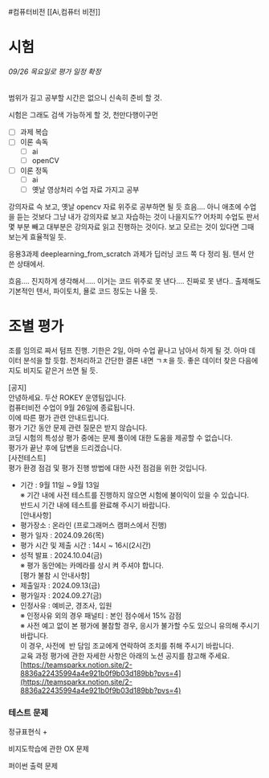 #컴퓨터비전 
[[Ai,컴퓨터 비전]]

# 시험
###### 09/26 목요일로 평가 일정 확정
범위가 길고 공부할 시간은 없으니 신속히 준비 할 것.

시험은 그래도 검색 가능하게 할 것, 천만다행이구먼

- [ ] 과제 복습
- [ ] 이론 속독
	- [ ] ai
	- [ ] openCV
- [ ] 이론 정독
	- [ ] ai
	- [ ] 옛날 영상처리 수업 자료 가지고 공부

강의자료 슥 보고, 옛날 opencv 자료 위주로 공부하면 될 듯
흐음.... 아니 애초에 수업을 듣는 것보다 그냥 내가 강의자료 보고 자습하는 것이 나을지도?? 어차피 수업도 판서 몇 부분 빼고 대부분은 강의자료 읽고 진행하는 것이다. 보고 모르는 것이 있다면 그때 보는게 효율적일 듯.

응용3과제 deeplearning_from_scratch 과제가 딥러닝 코드 쪽 다 정리 됨. 텐서 안 쓴 상태에서.

흐음.... 진지하게 생각해서..... 이거는 코드 위주로 못 낸다.... 진짜로 못 낸다..
출제해도 기본적인 텐서, 파이토치, 욜로 코드 정도는 나올 듯.
# 조별 평가
조를 임의로 짜서 텀프 진행. 기한은 2일, 아마 수업 끝나고 남아서 하게 될 것.
아마 데이터 분석을 할 듯함. 전처리하고 간단한 결론 내면 ㄱㅊ을 듯.
좋은 데이터 찾은 다음에 지도 비지도 같은거 쓰면 될 듯.


\[공지]  
안녕하세요. 두산 ROKEY 운영팀입니다.  
컴퓨터비전 수업이 9월 26일에 종료됩니다.  
이에 따른 평가 관련 안내드립니다.  
평가 기간 동안 문제 관련 질문은 받지 않습니다.  
코딩 시험의 특성상 평가 중에는 문제 풀이에 대한 도움을 제공할 수 없습니다.  
평가가 끝난 후에 답변을 드리겠습니다.  
[사전테스트]  
평가 환경 점검 및 평가 진행 방법에 대한 사전 점검을 위한 것입니다.  
- 기간 : 9월 11일 ~ 9월 13일  
※ 기간 내에 사전 테스트를 진행하지 않으면 시험에 불이익이 있을 수 있습니다.  
반드시 기간 내에 테스트를 완료해 주시기 바랍니다.  
[안내사항]  
- 평가장소 : 온라인 (프로그래머스 캠퍼스에서 진행)  
- 평가 일자 : 2024.09.26(목)  
- 평가 시간 및 제출 시간 : 14시 ~ 16시(2시간)  
- 성적 발표 : 2024.10.04(금)  
※ 평가 동안에는 카메라를 상시 켜 주셔야 합니다.  
[평가 불참 시 안내사항]  
- 제출일자 : 2024.09.13(금)  
- 평가일자 : 2024.09.27(금)  
- 인정사유 : 예비군, 경조사, 입원  
※ 인정사유 외의 경우 패널티 : 본인 점수에서 15% 감점  
※ 사전 예고 없이 본 평가에 불참할 경우, 응시가 불가할 수도 있으니 유의해 주시기 바랍니다.  
이 경우, 사전에  반 담임 조교에게 연락하여 조치를 취해 주시기 바랍니다.  
교육 과정 평가에 관한 자세한 사항은 아래의 노션 공지를 참고해 주세요.  
[https://teamsparkx.notion.site/2-8836a22435994a4e921b0f9b03d189bb?pvs=4](https://teamsparkx.notion.site/2-8836a22435994a4e921b0f9b03d189bb?pvs=4)

### 테스트 문제
정규표현식 +

비지도학습에 관한 OX 문제

퍼이썬 출력 문제
